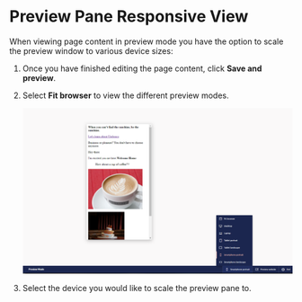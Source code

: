 # Preview Pane Responsive View

When viewing page content in preview mode you have the option to scale the preview window to various device sizes:

1. Once you have finished editing the page content, click **Save and preview**.
2.  Select **Fit browser** to view the different preview modes.

    ![responsivePreview.png](../../../../../16/umbraco-cms/tutorials/editors-manual/tips-and-tricks/images/responsivePreview-v9.png)
3. Select the device you would like to scale the preview pane to.
